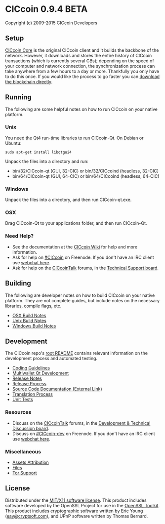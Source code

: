 CICcoin 0.9.4 BETA
=====================

Copyright (c) 2009-2015 CICcoin Developers


Setup
---------------------
[CICcoin Core](http://CICcoin.org/en/download) is the original CICcoin client and it builds the backbone of the network. However, it downloads and stores the entire history of CICcoin transactions (which is currently several GBs); depending on the speed of your computer and network connection, the synchronization process can take anywhere from a few hours to a day or more. Thankfully you only have to do this once. If you would like the process to go faster you can [download the blockchain directly](bootstrap.md).

Running
---------------------
The following are some helpful notes on how to run CICcoin on your native platform. 

### Unix

You need the Qt4 run-time libraries to run CICcoin-Qt. On Debian or Ubuntu:

	sudo apt-get install libqtgui4

Unpack the files into a directory and run:

- bin/32/CICcoin-qt (GUI, 32-CIC) or bin/32/CICcoind (headless, 32-CIC)
- bin/64/CICcoin-qt (GUI, 64-CIC) or bin/64/CICcoind (headless, 64-CIC)



### Windows

Unpack the files into a directory, and then run CICcoin-qt.exe.

### OSX

Drag CICcoin-Qt to your applications folder, and then run CICcoin-Qt.

### Need Help?

* See the documentation at the [CICcoin Wiki](https://en.CICcoin.it/wiki/Main_Page)
for help and more information.
* Ask for help on [#CICcoin](http://webchat.freenode.net?channels=CICcoin) on Freenode. If you don't have an IRC client use [webchat here](http://webchat.freenode.net?channels=CICcoin).
* Ask for help on the [CICcoinTalk](https://CICcointalk.org/) forums, in the [Technical Support board](https://CICcointalk.org/index.php?board=4.0).

Building
---------------------
The following are developer notes on how to build CICcoin on your native platform. They are not complete guides, but include notes on the necessary libraries, compile flags, etc.

- [OSX Build Notes](build-osx.md)
- [Unix Build Notes](build-unix.md)
- [Windows Build Notes](build-msw.md)

Development
---------------------
The CICcoin repo's [root README](https://github.com/CICcoin/CICcoin/blob/master/README.md) contains relevant information on the development process and automated testing.

- [Coding Guidelines](coding.md)
- [Multiwallet Qt Development](multiwallet-qt.md)
- [Release Notes](release-notes.md)
- [Release Process](release-process.md)
- [Source Code Documentation (External Link)](https://dev.visucore.com/CICcoin/doxygen/)
- [Translation Process](translation_process.md)
- [Unit Tests](unit-tests.md)

### Resources
* Discuss on the [CICcoinTalk](https://CICcointalk.org/) forums, in the [Development & Technical Discussion board](https://CICcointalk.org/index.php?board=6.0).
* Discuss on [#CICcoin-dev](http://webchat.freenode.net/?channels=CICcoin) on Freenode. If you don't have an IRC client use [webchat here](http://webchat.freenode.net/?channels=CICcoin-dev).

### Miscellaneous
- [Assets Attribution](assets-attribution.md)
- [Files](files.md)
- [Tor Support](tor.md)

License
---------------------
Distributed under the [MIT/X11 software license](http://www.opensource.org/licenses/mit-license.php).
This product includes software developed by the OpenSSL Project for use in the [OpenSSL Toolkit](http://www.openssl.org/). This product includes
cryptographic software written by Eric Young ([eay@cryptsoft.com](mailto:eay@cryptsoft.com)), and UPnP software written by Thomas Bernard.
